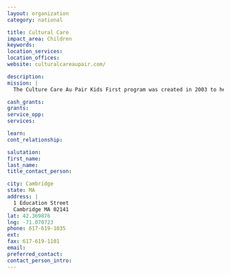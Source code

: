 ```yaml
---
layout: organization
category: national

title: Cultural Care
impact_area: Children
keywords: 
location_services: 
location_offices: 
website: culturalcareaupair.com/‎

description: 
mission: |
  The Culture Care Au Pair Kids First program was created in 2003 to help children in need worldwide. Kids First focuses on one international project with the hope that their contributions, matched funds and time will make a more significant impact in the lives of the world's children. This year Cultural Care is focusing on Orphanage #63 located outside of Moscow, Russia.

cash_grants: 
grants: 
service_opp: 
services: 

learn: 
cont_relationship: 

salutation: 
first_name: 
last_name: 
title_contact_person: 

city: Cambridge
state: MA
address: |
  1 Education Street  
  Cambridge MA 02141
lat: 42.369876
lng: -71.070723
phone: 617-619-1035
ext: 
fax: 617-619-1101
email: 
preferred_contact: 
contact_person_intro: 
---
```

